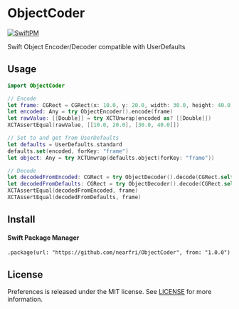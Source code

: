 # ObjectCoder
[![SwiftPM](https://github.com/nearfri/ObjectCoder/workflows/Swift/badge.svg)](https://github.com/nearfri/ObjectCoder/actions?query=workflow%3ASwift)


Swift Object Encoder/Decoder compatible with UserDefaults

## Usage
```swift
import ObjectCoder

// Encode
let frame: CGRect = CGRect(x: 10.0, y: 20.0, width: 30.0, height: 40.0)
let encoded: Any = try ObjectEncoder().encode(frame)
let rawValue: [[Double]] = try XCTUnwrap(encoded as? [[Double]])
XCTAssertEqual(rawValue, [[10.0, 20.0], [30.0, 40.0]])

// Set to and get from UserDefaults
let defaults = UserDefaults.standard
defaults.set(encoded, forKey: "frame")
let object: Any = try XCTUnwrap(defaults.object(forKey: "frame"))

// Decode
let decodedFromEncoded: CGRect = try ObjectDecoder().decode(CGRect.self, from: encoded)
let decodedFromDefaults: CGRect = try ObjectDecoder().decode(CGRect.self, from: object)
XCTAssertEqual(decodedFromEncoded, frame)
XCTAssertEqual(decodedFromDefaults, frame)
```

## Install

#### Swift Package Manager
```
.package(url: "https://github.com/nearfri/ObjectCoder", from: "1.0.0")
```

## License
Preferences is released under the MIT license. See [LICENSE](https://github.com/nearfri/ObjectCoder/blob/master/LICENSE) for more information.
